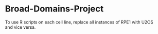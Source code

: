# Broad-Domains-Project

To use R scripts on each cell line, replace all instances of RPE1 with U2OS and vice versa. 
